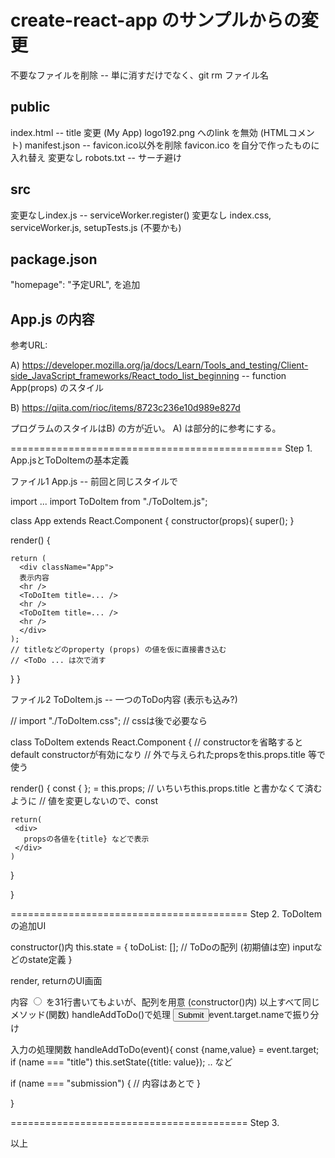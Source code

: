# create-react-app のサンプルからの変更

不要なファイルを削除
-- 単に消すだけでなく、git rm ファイル名

## public
  index.html -- title 変更 (My App)
     logo192.png へのlink を無効 (HTMLコメント)
  manifest.json -- favicon.ico以外を削除
  favicon.ico を自分で作ったものに入れ替え
変更なし robots.txt -- サーチ避け

## src
変更なしindex.js -- serviceWorker.register()
変更なし index.css, serviceWorker.js, setupTests.js (不要かも)

## package.json
"homepage": "予定URL", を追加

## App.js の内容

参考URL: 

A) https://developer.mozilla.org/ja/docs/Learn/Tools_and_testing/Client-side_JavaScript_frameworks/React_todo_list_beginning 
-- function App(props) のスタイル

B) https://qiita.com/rioc/items/8723c236e10d989e827d

プログラムのスタイルはB) の方が近い。
A) は部分的に参考にする。

===============================================
Step  1. App.jsとToDoItemの基本定義

ファイル1 App.js -- 前回と同じスタイルで

import ... 
import ToDoItem from "./ToDoItem.js";

class App extends React.Component {
  constructor(props){
    super();
  }
  
  render() {

    return (
      <div className="App">
      表示内容
      <hr />
      <ToDoItem title=... />
      <hr />
      <ToDoItem title=... />
      <hr />
      </div>
    );
    // titleなどのproperty (props) の値を仮に直接書き込む
    // <ToDo ... は次で消す
  }
}

ファイル2 ToDoItem.js -- 一つのToDo内容 (表示も込み?)

// import "./ToDoItem.css"; // cssは後で必要なら

class ToDoItem extends React.Component {
  // constructorを省略するとdefault constructorが有効になり
  // 外で与えられたpropsをthis.props.title 等で使う

  render() {
    const {     }; = this.props; 
      // いちいちthis.props.title と書かなくて済むように
      // 値を変更しないので、const

    return(
     <div>  
       propsの各値を{title} などで表示      
     </div>
    )
  }

}

=========================================
Step 2. ToDoItemの追加UI

constructor()内
  this.state = {
    toDoList: []; // ToDoの配列 (初期値は空)
    inputなどのstate定義
  }

render, returnのUI画面

<form onSubmit={this.handleAddToDo} .. 
<input type="text" ... タイトル 
<textarea /> 内容
<input type="radio" ... low, normal, high の選択 (やや難)
締切
<select ... 年、月、日を選ぶ
  <option> を31行書いてもよいが、配列を用意 (constructor()内)
以上すべて同じメソッド(関数) handleAddToDo()で処理
<input type="submit" ... 確定

 event.target.nameで振り分け

入力の処理関数 handleAddToDo(event){
   const {name,value} = event.target;
   if (name === "title") this.setState({title: value});
   .. など

   if (name === "submission") {
    // 内容はあとで
   }

}


=========================================
Step 3. 
  

以上
